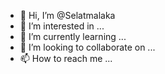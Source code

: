 - 👋 Hi, I’m @Selatmalaka
- 👀 I’m interested in ...
- 🌱 I’m currently learning ...
- 💞️ I’m looking to collaborate on ...
- 📫 How to reach me ...

<!---
Selatmalaka/Selatmalaka is a ✨ special ✨ repository because its `README.md` (this file) appears on your GitHub profile.
You can click the Preview link to take a look at your changes.
--->
